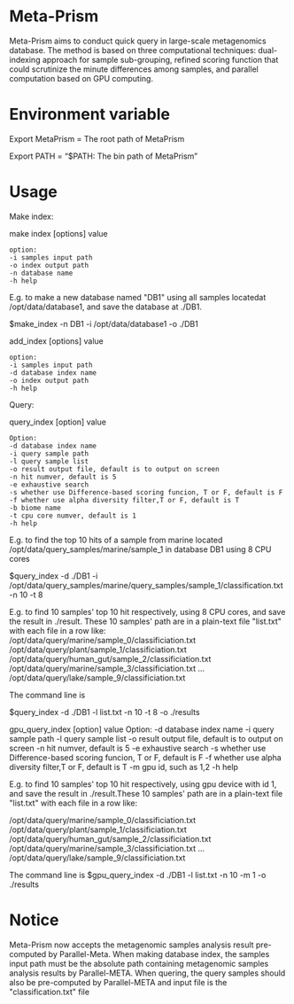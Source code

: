 ﻿Meta-Prism
===========
Meta-Prism aims to conduct quick query in large-scale metagenomics database. The method is based on three computational techniques: dual-indexing approach for sample sub-grouping, refined scoring function that could scrutinize the minute differences among samples, and parallel computation based on GPU computing. 


Environment variable
===========
Export MetaPrism = The root path of MetaPrism 

Export PATH = “$PATH: The bin path of MetaPrism”

Usage
===========
Make index:

make index [options] value
	
	option:
	-i samples input path
	-o index output path
	-n database name
	-h help

E.g. to make a new database named "DB1" using all samples locatedat /opt/data/database1, and save the database at ./DB1.

$make_index -n DB1 -i /opt/data/database1 -o ./DB1





add_index [options] value
	
	option:
	-i samples input path
	-d database index name
	-o index output path
	-h help


Query:
	
query_index [option] value
	
	Option:
	-d database index name
	-i query sample path
	-l query sample list
	-o result output file, default is to output on screen
	-n hit numver, default is 5
	-e exhaustive search
	-s whether use Difference-based scoring funcion, T or F, default is F
	-f whether use alpha diversity filter,T or F, default is T
	-b biome name
	-t cpu core numver, default is 1
	-h help

E.g. to find the top 10 hits of a sample from marine located /opt/data/query_samples/marine/sample_1 in database DB1 using 8 CPU cores

$query_index -d ./DB1 -i /opt/data/query_samples/marine/query_samples/sample_1/classification.txt -n 10 -t 8

E.g. to find 10 samples' top 10 hit respectively, using 8 CPU cores, and save the result in ./result. These 10 samples' path are in a plain-text file "list.txt" with each file in a row like:
/opt/data/query/marine/sample_0/classificiation.txt
/opt/data/query/plant/sample_1/classificiation.txt
/opt/data/query/human_gut/sample_2/classificiation.txt
/opt/data/query/marine/sample_3/classificiation.txt
...
/opt/data/query/lake/sample_9/classificiation.txt


The command line is 

$query_index -d ./DB1 -l list.txt -n 10 -t 8 -o ./results






gpu_query_index [option] value
	Option:
	-d database index name
	-i query sample path
	-l query sample list
	-o result output file, default is to output on screen
	-n hit numver, default is 5
	-e exhaustive search
	-s whether use Difference-based scoring funcion, T or F, default is F
	-f whether use alpha diversity filter,T or F, default is T
	-m gpu id, such as 1,2
	-h help



E.g. to find 10 samples' top 10 hit respectively, using gpu device with id 1, and save the result in ./result.These 10 samples' path are in a plain-text file "list.txt" with each file in a row like:

/opt/data/query/marine/sample_0/classificiation.txt
/opt/data/query/plant/sample_1/classificiation.txt
/opt/data/query/human_gut/sample_2/classificiation.txt
/opt/data/query/marine/sample_3/classificiation.txt
...
/opt/data/query/lake/sample_9/classificiation.txt

The command line is 
$gpu_query_index -d ./DB1 -l list.txt -n 10 -m 1 -o ./results



Notice
===========

Meta-Prism now accepts the metagenomic samples analysis result pre-computed by Parallel-Meta.
When making database index, the samples input path must be the absolute path containing metagenomic samples analysis results by Parallel-META.
When quering, the query samples should also be pre-computed by Parallel-META and input file is the "classification.txt" file
